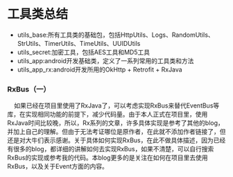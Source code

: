 # 工具类总结
<ul>
  <li>utils_base:所有工具类的基础包，包括HttpUtils、Logs、RandomUtils、StrUtils、TimerUtils、TimeUtils、UUIDUtils</li>
  <li>utils_secret:加密工具，包括AES工具和MD5工具</li>
  <li>utils_app:android开发基础类，定义了一系列常用的工具类和方法</li>
  <li>utils_app_rx:android开发所用的OkHttp + Retrofit + RxJava</li>
</ul>
<h3>RxBus（一）</h3>
<p>&nbsp;&nbsp;&nbsp;&nbsp;如果已经在项目里使用了RxJava了，可以考虑实现RxBus来替代EventBus等库，在实现相同功能的前提下，减少代码量。由于本人正式在项目里，使用RxJava时间比较晚，所以，Rx系列的文章，许多具体实现是参考了其他的blog，并加上自己的理解。但由于无法考证哪位是原作者，在此就不添加作者链接了，但还是对大牛们表示感谢。关于具体如何实现RxBus，在此不做具体描述，因为已经有很多的blog，都详细的讲解如何去实现RxBus，如果不清楚，可以自行搜索RxBus的实现或参考我的代码。本blog更多的是关注在如何在项目里去使用RxBus，以及关于Event方面的内容。</p>
<img src="" />
